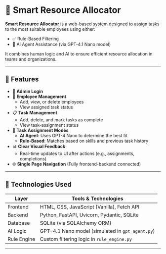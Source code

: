 # 🤖 Smart Resource Allocator

**Smart Resource Allocator** is a web-based system designed to assign tasks to the most suitable employees using either:
- ✅ Rule-Based Filtering
- 🧠 AI Agent Assistance (via GPT-4.1 Nano model)

It combines human logic and AI to ensure efficient resource allocation in teams and organizations.

---

## 🔧 Features

- 🔐 **Admin Login**
- 👥 **Employee Management**
  - Add, view, or delete employees
  - View assigned task status
- 📋 **Task Management**
  - Add, delete, and mark tasks as complete
  - View task-assignment status
- 🧠 **Task Assignment Modes**
  - **AI Agent**: Uses GPT-4 Nano to determine the best fit
  - **Rule-Based**: Matches based on skills and previous task history
- 📊 **Clear Visual Feedback**
  - Real-time updates to UI after actions (e.g., assignments, completions)
- 🌐 **Single Page Navigation** (Fully frontend-backend connected)

---

## 🚀 Technologies Used

| Layer         | Tools & Technologies                               |
|---------------|----------------------------------------------------|
| Frontend      | HTML, CSS, JavaScript (Vanilla), Fetch API         |
| Backend       | Python, FastAPI, Uvicorn, Pydantic, SQLite         |
| Database      | SQLite (via SQLAlchemy ORM)                        |
| AI Logic      | GPT-4.1 Nano model (simulated in `gpt_agent.py`)   |
| Rule Engine   | Custom filtering logic in `rule_engine.py`         |

---


